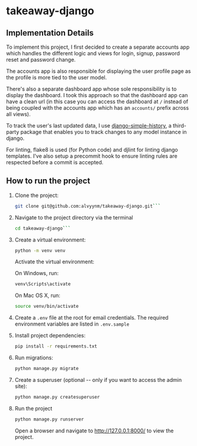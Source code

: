 # takeaway-django

## Implementation Details
To implement this project, I first decided to create a separate accounts app which handles the different logic and views for login, signup, password reset and password change.

The accounts app is also responsible for displaying the user profile page as the profile is more tied to the user model.

There's also a separate dashboard app whose sole responsibility is to display the dashboard. I took this approach so that the dashboard app can have a clean url (in this case you can access the dashboard at `/` instead of being coupled with the accounts app which has an `accounts/` prefix across all views).

To track the user's last updated data, I use [django-simple-history](https://django-simple-history.readthedocs.io/en/latest/quick_start.html#configure), a third-party package that enables you to track changes to any model instance in django.

For linting, flake8 is used (for Python code) and djlint for linting django templates. I've also setup a precommit hook to ensure linting rules are respected before a commit is accepted.

## How to run the project
1. Clone the project:
   ```bash
   git clone git@github.com:alvyynm/takeaway-django.git```
2. Navigate to the project directory via the terminal
   ```bash
   cd takeaway-django```
3. Create a virtual environment:
   ```bash
   python -m venv venv
   ```
   Activate the virtual environment:

   On Windows, run:
   ```bash
   venv\Scripts\activate
   ```
   On Mac OS X, run:

   ```bash
   source venv/bin/activate
   ```
4. Create a `.env` file at the root for email credentials. The required environment variables are listed in `.env.sample`
5. Install project dependencies:
   ```bash
   pip install -r requirements.txt
6. Run migrations:
   ```bash
   python manage.py migrate
   ```
7. Create a superuser (optional -- only if you want to access the admin site):
   ```bash
   python manage.py createsuperuser
   ```
8. Run the project
    ```bash
    python manage.py runserver
    ```
    Open a browser and navigate to http://127.0.0.1:8000/ to view the project.
